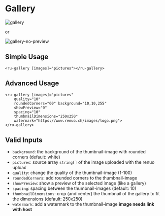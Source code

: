 # Gallery

![gallery](https://cloud.githubusercontent.com/assets/20790833/26243783/5d34cdfc-3c8d-11e7-8888-4165bd674983.png)

or

![gallery-no-preview](https://cloud.githubusercontent.com/assets/20790833/26243806/6c35bbb8-3c8d-11e7-8d3e-b208a9d7efa0.png)

## Simple Usage

```angular2html
<ru-gallery [images]="pictures"></ru-gallery>
```

## Advanced Usage

```angular2html
<ru-gallery [images]="pictures"
    quality="10"
    roundedCorners="60" background="10,10,255"
    showPreview="0"
    spacing="10"
    thumbnailDimensions="250x250"
    watermark="https://www.renuo.ch/images/logo.png">
</ru-gallery>
```

## Valid Inputs

* `background`: the background of the thumbnail-image with rounded corners (default: white)
* `pictures`: source array `string[]` of the image uploaded with the renuo upload
* `quality`: change the quality of the thumbnail-image (1-100)
* `roundedCorners`: add rounded corners to the thumbnail-image
* `showPreview`: show a preview of the selected image (like a gallery)
* `spacing`: spacing between the thumbnail-images (default: 10)
* `thumbnailDimensions`: crop (and center) the thumbnail of the gallery to fit the dimensions (default: 250x250)
* `watermark`: add a watermark to the thumbnail-image **image needs link with host**
